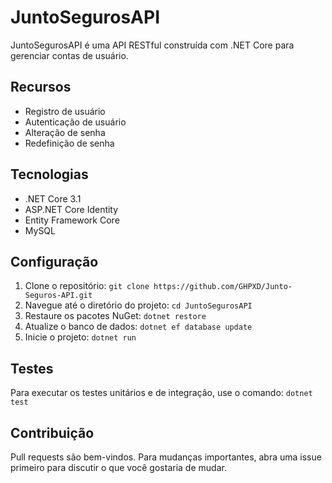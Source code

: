 # JuntoSegurosAPI

JuntoSegurosAPI é uma API RESTful construída com .NET Core para gerenciar contas de usuário.

## Recursos

- Registro de usuário
- Autenticação de usuário
- Alteração de senha
- Redefinição de senha

## Tecnologias

- .NET Core 3.1
- ASP.NET Core Identity
- Entity Framework Core
- MySQL

## Configuração

1. Clone o repositório: `git clone https://github.com/GHPXD/Junto-Seguros-API.git`
2. Navegue até o diretório do projeto: `cd JuntoSegurosAPI`
3. Restaure os pacotes NuGet: `dotnet restore`
4. Atualize o banco de dados: `dotnet ef database update`
5. Inicie o projeto: `dotnet run`

## Testes

Para executar os testes unitários e de integração, use o comando: `dotnet test`

## Contribuição

Pull requests são bem-vindos. Para mudanças importantes, abra uma issue primeiro para discutir o que você gostaria de mudar.